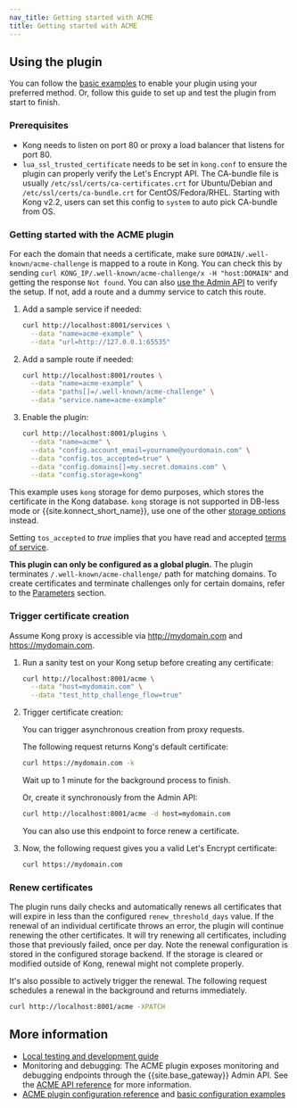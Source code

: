 ```yaml
---
nav_title: Getting started with ACME
title: Getting started with ACME
---
```


## Using the plugin

You can follow the [basic examples](/hub/kong-inc/acme/how-to/basic-example/) to enable
your plugin using your preferred method. Or, follow this guide to set up and 
test the plugin from start to finish.

### Prerequisites

- Kong needs to listen on port 80 or proxy a load balancer that listens for port 80.
- `lua_ssl_trusted_certificate` needs to be set in `kong.conf` to ensure the plugin can properly
verify the Let's Encrypt API. The CA-bundle file is usually `/etc/ssl/certs/ca-certificates.crt` for
Ubuntu/Debian and `/etc/ssl/certs/ca-bundle.crt` for CentOS/Fedora/RHEL. Starting with Kong v2.2,
users can set this config to `system` to auto pick CA-bundle from OS.

### Getting started with the ACME plugin

For each the domain that needs a certificate, make sure `DOMAIN/.well-known/acme-challenge`
is mapped to a route in Kong. You can check this by sending
`curl KONG_IP/.well-known/acme-challenge/x -H "host:DOMAIN"` and getting the response `Not found`.
You can also [use the Admin API](/hub/kong-inc/acme/api/#create-certificates) to verify the setup.
If not, add a route and a dummy service to catch this route.

1. Add a sample service if needed:

    ```sh
    curl http://localhost:8001/services \
      --data "name=acme-example" \
      --data "url=http://127.0.0.1:65535"
    ```

2. Add a sample route if needed:

    ```bash
    curl http://localhost:8001/routes \
      --data "name=acme-example" \
      --data "paths[]=/.well-known/acme-challenge" \
      --data "service.name=acme-example"
    ```

3. Enable the plugin:

    ```sh
    curl http://localhost:8001/plugins \
      --data "name=acme" \
      --data "config.account_email=yourname@yourdomain.com" \
      --data "config.tos_accepted=true" \
      --data "config.domains[]=my.secret.domains.com" \
      --data "config.storage=kong"
    ```

This example uses `kong` storage for demo purposes, which stores the certificate in the Kong database.
`kong` storage is not supported in DB-less mode or {{site.konnect_short_name}}, use one of the other [storage options](/hub/kong-inc/acme/#storage-options) instead.

Setting `tos_accepted` to *true* implies that you have read and accepted
[terms of service](https://letsencrypt.org/repository/).

**This plugin can only be configured as a global plugin.** The plugin terminates
`/.well-known/acme-challenge/` path for matching domains. To create certificates
and terminate challenges only for certain domains, refer to the
[Parameters](/hub/kong-inc/acme/configuration/) section.

### Trigger certificate creation

Assume Kong proxy is accessible via http://mydomain.com and https://mydomain.com.

1. Run a sanity test on your Kong setup before creating any certificate:

    ```sh
    curl http://localhost:8001/acme \
      --data "host=mydomain.com" \
      --data "test_http_challenge_flow=true"
    ```

1. Trigger certificate creation:

    You can trigger asynchronous creation from proxy requests.

    The following request returns Kong's default certificate: 

    ```sh
    curl https://mydomain.com -k
    ```
    Wait up to 1 minute for the background process to finish.

    Or, create it synchronously from the Admin API:

    ```sh
    curl http://localhost:8001/acme -d host=mydomain.com
    ```

    You can also use this endpoint to force renew a certificate.

1. Now, the following request gives you a valid Let's Encrypt certificate:

    ```sh
    curl https://mydomain.com
    ```

### Renew certificates

The plugin runs daily checks and automatically renews all certificates that
will expire in less than the configured `renew_threshold_days` value. If the renewal
of an individual certificate throws an error, the plugin will continue renewing the
other certificates. It will try renewing all certificates, including those that previously
failed, once per day. Note the renewal configuration is stored in the configured storage backend.
If the storage is cleared or modified outside of Kong, renewal might not complete properly.

It's also possible to actively trigger the renewal. The following request
schedules a renewal in the background and returns immediately.

```bash
curl http://localhost:8001/acme -XPATCH
```

## More information

* [Local testing and development guide](/hub/kong-inc/acme/how-to/local-testing-development/)
* Monitoring and debugging: The ACME plugin exposes monitoring and debugging endpoints 
through the {{site.base_gateway}} Admin API. See the 
[ACME API reference](/hub/kong-inc/acme/api/) for more information.
* [ACME plugin configuration reference](/hub/kong-inc/acme/configuration/) and 
[basic configuration examples](/hub/kong-inc/acme/how-to/basic-example/)

